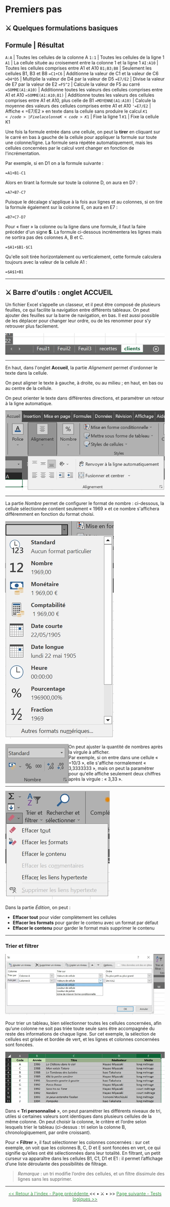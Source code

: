 # Premiers pas
  ## ⚔️ Quelques formulations basiques 

Formule | Résultat
------------------
<code>A:A</code> | Toutes les cellules de la colonne A
<code>1:1</code> | Toutes les cellules de la ligne 1
<code>A1</code> | La cellule située au croisement entre la colonne 1 et la ligne 1
<code>AI:A10</code> | Toutes les cellules comprises entre A1 et A10
<code>B1;B3;B8</code> | Seulement les cellules B1, B3 et B8
<code>=C1+C6</code> | Additionne la valeur de C1 et la valeur de C6
<code>=D4*D5</code> | Multiplie la valeur de D4 par la valeur de D5
<code>=E7/E2</code> | Divise la valeur de E7 par la valeur de E2
<code>=F5^2</code> | Calcule la valeur de F5 au carré
<code>=SOMME(A1:A10)</code> | Additionne toutes les valeurs des cellules comprises entre A1 et A10
<code>=SOMME(A1:A10;B1)</code> | Additionne toutes les valeurs des cellules comprises entre A1 et A10, plus celle de B1
<code>=MOYENNE(A1:A10)</code> | Calcule la moyenne des valeurs des cellules comprises entre A1 et A10
<code>'=E7/E2</code> | Affiche « =E7/E2 » en texte dans la cellule sans produire le calcul
<code>$K1</code> | Fixe la colonne K
<code>K$1</code> | Fixe la ligne 1
<code>$K$1</code> | Fixe la cellule K1 

Une fois la formule entrée dans une cellule, on peut la **tirer** en cliquant sur le carré en bas à gauche de la cellule pour appliquer la formule sur toute une colonne/ligne. La formule sera répétée automatiquement, mais les cellules concernées par le calcul vont changer en fonction de l'incrémentation.

Par exemple, si en D1 on a la formule suivante :

~~~
=A1+B1-C1
~~~

Alors en tirant la formule sur toute la colonne D, on aura en D7 :

~~~
=A7+B7-C7
~~~

Puisque le décalage s'applique à la fois aux lignes et au colonnes, si on tire la formule également sur la colonne E, on aura en E7 :

~~~
=B7+C7-D7
~~~

Pour « fixer » la colonne ou la ligne dans une formule, il faut la faire précéder d'un signe **$**.
La formule ci-dessous incrémentera les lignes mais ne sortira pas des colonnes A, B et C.

~~~
=$A1+$B1-$C1
~~~

Qu'elle soit tirée horizontalement ou verticalement, cette formule calculera toujours avec la valeur de la cellule A1 :

~~~
=$A$1+B1
~~~


* * *


## ⚔️ Barre d'outils : onglet ACCUEIL

Un fichier Excel s’appelle un classeur, et il peut être composé de plusieurs feuilles, ce qui facilite la navigation entre différents tableaux. On peut ajouter des feuilles sur la barre de navigation, en bas. Il est aussi possible de les déplacer pour changer leur ordre, ou de les renommer pour s’y retrouver plus facilement.

![Feuilles](/images/feuilles.JPG)


* * *


En haut, dans l'onglet <b>Accueil</b>, la partie <i>Alignement</i> permet d'ordonner le texte dans la cellule.

On peut aligner le texte à gauche, à droite, ou au milieu ; en haut, en bas ou au centre de la cellule.

On peut orienter le texte dans différentes directions, et paramétrer un retour à la ligne automatique.

![Alignement](/images/alignement.jpg)


* * *


La partie *Nombre* permet de configurer le format de nombre : ci-dessous, la cellule sélectionnée contient seulement « 1969 » et ce nombre s'affichera différemment en fonction du format choisi.

![Nombre](/images/nombre.jpg)

<p> <img align=left width=200 src="images/nombre1.jpg" alt="<- ,OO" /> 
  On peut ajuster la quantité de nombres après la virgule à afficher. <br>
  Par exemple, si on entre dans une cellule « =10/3 », elle s'affiche normalement « 3,3333333 », mais on peut la paramétrer pour qu'elle affiche seulement deux chiffres après la virgule : « 3,33 ». </p>


* * *


![Effacer](/images/effacer.jpg)

Dans la partie *Édition*, on peut :

- **Effacer tout** pour vider complètement les cellules
- **Effacer les formats** pour garder le contenu avec un format par défaut
- **Effacer le contenu** pour garder le format mais supprimer le contenu


* * *


### Trier et filtrer

![Tri personnalisé](/images/tri.jpg)

Pour trier un tableau, bien sélectionner toutes les cellules concernées, afin qu’une colonne ne soit pas triée toute seule sans être accompagnée du reste des informations de chaque ligne. Sur cet exemple, la sélection de cellules est grisée et bordée de vert, et les lignes et colonnes concernées sont foncées.

![Sélection filtre](/images/selection_filtre.jpg)

Dans « **Tri personnalisé** », on peut paramétrer les différents niveaux de tri, utiles si certaines valeurs sont identiques dans plusieurs cellules de la même colonne. On peut choisir la colonne, le critère et l’ordre selon lesquels trier le tableau (ci-dessus : tri selon la colonne B, chronologiquement, par ordre croissant).

Pour « **Filtrer** », il faut sélectionner les colonnes concernées : sur cet exemple, on voit que les colonnes B, C, D et E sont foncées en vert, ce qui signifie qu’elles ont été sélectionnées dans leur totalité. En filtrant, un petit curseur va apparaître dans les cellules B1, C1, D1 et E1 : il permet l’affichage d’une liste déroulante des possibilités de filtrage.

> *Remarque* : un tri modifie l’ordre des cellules, et un filtre dissimule des lignes sans les supprimer.


* * *


<center> <a href="index" target="_self" title="Index"> <font color="#389E46"> << Retour à l'index - Page précédente </font> </a> << • ⚔️ • >> 
  <a href="tests-logiques" target="_self" title="Tests logiques"> <font color="#389E46"> Page suivante - Tests logiques >> </font> </a> </center>
